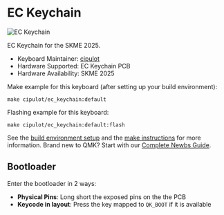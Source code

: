 # EC Keychain

![EC Keychain]()

EC Keychain for the SKME 2025.

* Keyboard Maintainer: [cipulot](https://github.com/cipulot)
* Hardware Supported: EC Keychain PCB
* Hardware Availability: SKME 2025

Make example for this keyboard (after setting up your build environment):

    make cipulot/ec_keychain:default

Flashing example for this keyboard:

    make cipulot/ec_keychain:default:flash

See the [build environment setup](https://docs.qmk.fm/#/getting_started_build_tools) and the [make instructions](https://docs.qmk.fm/#/getting_started_make_guide) for more information. Brand new to QMK? Start with our [Complete Newbs Guide](https://docs.qmk.fm/#/newbs).

## Bootloader

Enter the bootloader in 2 ways:

* **Physical Pins**: Long short the exposed pins on the  the PCB
* **Keycode in layout**: Press the key mapped to `QK_BOOT` if it is available
